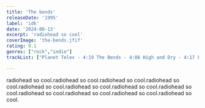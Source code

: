 ```yaml
---
title: 'The bends'
releaseDate: '1995'
label: 'idk'
date: '2024-08-13'
excerpt: 'radiohead so cool'
coverImage: 'the-bends.jfif'
rating: 9.1
genres: ["rock","indie"]
trackList: ["Planet Telex - 4:19 The Bends - 4:06 High and Dry - 4:17 Fake Plastic Trees - 4:50 Bones - 3:09 (Nice Dream) - 3:53 Just - 3:54 My Iron Lung - 4:36 Bullet Proof ... I Wish I Was - 3:28 Black Star - 4:07 Sulk - 3:42 Street Spirit (Fade Out) - 4:12"]

---
```

radiohead so cool.radiohead so cool.radiohead so cool.radiohead so cool.radiohead so cool.radiohead so cool.radiohead so cool.radiohead so cool.radiohead so cool.radiohead so cool.radiohead so cool.radiohead so cool.